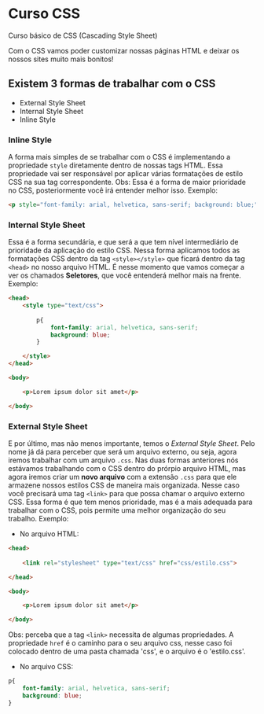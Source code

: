# Curso CSS
 Curso básico de CSS (Cascading Style Sheet)

 Com o CSS vamos poder customizar nossas páginas HTML e deixar os nossos sites muito mais bonitos!

## Existem 3 formas de trabalhar com o CSS
* External Style Sheet
* Internal Style Sheet 
* Inline Style

### Inline Style
A forma mais simples de se trabalhar com o CSS é implementando a propriedade ` style ` diretamente dentro de nossas tags HTML. Essa propriedade vai ser responsável por aplicar várias formatações de estilo CSS na sua tag correspondente. Obs: Essa é a forma de maior prioridade no CSS, posteriormente você irá entender melhor isso.
Exemplo:
``` html 
<p style="font-family: arial, helvetica, sans-serif; background: blue;"> Lorem ipsum dolor sit amet </p> 
```

### Internal Style Sheet
Essa é a forma secundária, e que será a que tem nível intermediário de prioridade da aplicação do estilo CSS. Nessa forma aplicamos todos as formatações CSS dentro da tag ` <style></style> ` que ficará dentro da tag ` <head> ` no nosso arquivo HTML. É nesse momento que vamos começar a ver os chamados **Seletores**, que você entenderá melhor mais na frente.
Exemplo:
``` html
<head>
    <style type="text/css">
        
        p{
            font-family: arial, helvetica, sans-serif; 
            background: blue;
        }

    </style>
</head> 

<body>

    <p>Lorem ipsum dolor sit amet</p>

</body>
```

### External Style Sheet
E por último, mas não menos importante, temos o *External Style Sheet*. Pelo nome já dá para perceber que será um arquivo externo, ou seja, agora iremos trabalhar com um arquivo `.css`. Nas duas formas anteriores nós estávamos trabalhando com o CSS dentro do prórpio arquivo HTML, mas agora iremos criar um **novo arquivo** com a extensão `.css` para que ele armazene nossos estilos CSS de maneira mais organizada. Nesse caso você precisará uma tag `<link>` para que possa chamar o arquivo externo CSS. Essa forma é que tem menos prioridade, mas é a mais adequada para trabalhar com o CSS, pois permite uma melhor organização do seu trabalho. 
Exemplo:
* No arquivo HTML:
``` html
<head>
    
    <link rel="stylesheet" type="text/css" href="css/estilo.css">

</head> 

<body>

    <p>Lorem ipsum dolor sit amet</p>

</body>
```
Obs: perceba que a tag `<link>` necessita de algumas propriedades. A propriedade `href` é o caminho para o seu arquivo css, nesse caso foi colocado dentro de uma pasta chamada 'css', e o arquivo é o 'estilo.css'.

* No arquivo CSS:
``` css
p{
    font-family: arial, helvetica, sans-serif; 
    background: blue;
}
```
